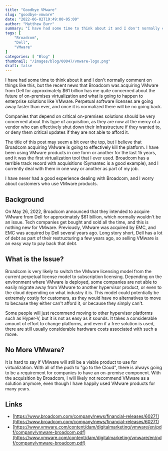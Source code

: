 ```yaml
---
title: "Goodbye VMware"
slug: "goodbye-vmware"
date: "2022-06-02T19:49:00-05:00"
author: "Matthew Burr"
summary: "I have had some time to think about it and I don't normally comment on things like this, but the recent news that Broadcom was acquiring VMware from Dell for approximately $61 billion has me quite concerned about the future of on-premises virtualization and what is going to happen to enterprise solutions like VMware. Perpetual software licenses are going away faster than ever, and once it is normalized there will be no going back."
tags: [
    "Broadcom",
    "Dell",
    "VMware"
]
categories: [ "Blog" ]
thumbnail: "/images/blog/00047/vmware-logo.png"
draft: false
---
```


I have had some time to think about it and I don't normally comment on things like this, but the recent news that Broadcom was acquiring VMware from Dell for approximately $61 billion has me quite concerned about the future of on-premises virtualization and what is going to happen to enterprise solutions like VMware. Perpetual software licenses are going away faster than ever, and once it is normalized there will be no going back.

Companies that depend on critical on-premises solutions should be very concerned about this type of acquisition, as they are now at the mercy of a vendor who can effectively shut down their infrastructure if they wanted to, or deny them critical updates if they are not able to afford it.

The title of this post may seem a bit over the top, but I believe that Broadcom acquiring VMware is going to effectively kill the platform. I have been using VMware products in one form or another for the last 15 years, and it was the first virtualization tool that I ever used. Broadcom has a terrible track record with acquisitions (Symantec is a good example), and I currently deal with them in one way or another as part of my job. 

I have never had a good experience dealing with Broadcom, and I worry about customers who use VMware products.

## Background ##

On May 26, 2022, Broadcom announced that they intended to acquire VMware from Dell for approximately $61 billion, which normally wouldn't be an issue. Tech companies get bought and sold all the time, and this is nothing new for VMware. Previously, VMware was acquired by EMC, and EMC was acquired by Dell several years ago. Long story short, Dell has a lot of debt as part of their restructuring a few years ago, so selling VMware is an easy way to pay back that debt.

## What is the Issue? ##

Broadcom is very likely to switch the VMware licensing model from the current perpetual license model to subscription licensing. Depending on the environment where VMware is deployed, some companies are not able to easily migrate away from VMware to another hypervisor product, or even to the cloud depending on what industry it is. This model could potentially be extremely costly for customers, as they would have no alternatives to move to because they either can't afford it, or because they simply can't.

Some people will just recommend moving to other hypervisor platforms such as Hyper-V, but it is not as easy as it sounds. It takes a considerable amount of effort to change platforms, and even if a free solution is used, there are still usually considerable hardware costs associated with such a move.

## No More VMware? ##

It is hard to say if VMware will still be a viable product to use for virtualization. With all of the push to "go to the Cloud", there is always going to be a requirement for companies to have an on-premise component. With the acquisition by Broadcom, I will likely not recommend VMware as a solution anymore, even though I have happily used VMware products for many years.

## Links ##

* [https://www.broadcom.com/company/news/financial-releases/60271](https://www.broadcom.com/company/news/financial-releases/60271)
* [https://www.vmware.com/content/dam/digitalmarketing/vmware/en/pdf/company/vmware-broadcom.pdf](https://www.vmware.com/content/dam/digitalmarketing/vmware/en/pdf/company/vmware-broadcom.pdf)
